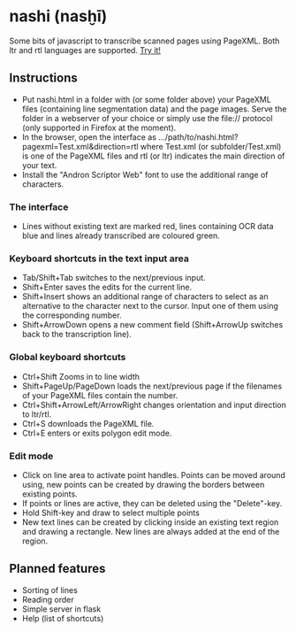 # nashi (nasḫī)
Some bits of javascript to transcribe scanned pages using PageXML. Both ltr and rtl languages are supported. [Try it!](https://andbue.github.io/nashi/nashi.html?pagexml=Test.xml)

## Instructions
- Put nashi.html in a folder with (or some folder above) your PageXML files (containing line segmentation data) and the page images. Serve the folder in a webserver of your choice or simply use the file:// protocol (only supported in Firefox at the moment).
- In the browser, open the interface as .../path/to/nashi.html?pagexml=Test.xml&direction=rtl where Test.xml (or subfolder/Test.xml) is one of the PageXML files and rtl (or ltr) indicates the main direction of your text.
- Install the "Andron Scriptor Web" font to use the additional range of characters.

### The interface
- Lines without existing text are marked red, lines containing OCR data blue and lines already transcribed are coloured green.
### Keyboard shortcuts in the text input area
- Tab/Shift+Tab switches to the next/previous input.
- Shift+Enter saves the edits for the current line.
- Shift+Insert shows an additional range of characters to select as an alternative to the character next to the cursor. Input one of them using the corresponding number. 
- Shift+ArrowDown opens a new comment field (Shift+ArrowUp switches back to the transcription line).
### Global keyboard shortcuts
- Ctrl+Shift Zooms in to line width
- Shift+PageUp/PageDown loads the next/previous page if the filenames of your PageXML files contain the number.
- Ctrl+Shift+ArrowLeft/ArrowRight changes orientation and input direction to ltr/rtl.
- Ctrl+S downloads the PageXML file.
- Ctrl+E enters or exits polygon edit mode.
### Edit mode
- Click on line area to activate point handles. Points can be moved around using, new points can be created by drawing the borders between existing points.
- If points or lines are active, they can be deleted using the "Delete"-key.
- Hold Shift-key and draw to select multiple points
- New text lines can be created by clicking inside an existing text region and drawing a rectangle. New lines are always added at the end of the region.

## Planned features
- Sorting of lines
- Reading order
- Simple server in flask
- Help (list of shortcuts)
